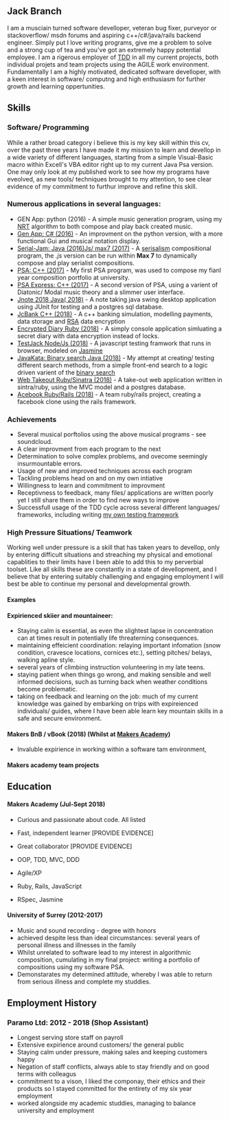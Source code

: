 ## Jack Branch

I am a musciain turned software develloper, veteran bug fixer, purveyor or stackoverflow/ msdn forums and aspiring c++/c#/java/rails backend engineer. Simply put I love writing programs, give me a problem to solve and a strong cup of tea and you've got an extremely happy potential employee. I am a rigerous employer of [TDD](http://agiledata.org/essays/tdd.html) in all my current projects, both individual projets and team projects using the AGILE work environment. Fundamentally I am a highly motivated, dedicated software develloper, with a keen interest in software/ computng and high enthusiasm for further growth and learning oppertunities.

## Skills

### Software/ Programming

While a rather broad category i believe this is my key skill within this cv, over the past three years I have made it my mission to learn and devellop in a wide variety of different languages, starting from a simple Visual-Basic macro within Excell's VBA editor right up to my current Java Psa version. One may only look at my published work to see how my programs have eveolved, as new tools/ techniques brought to my attention, to see clear evidence of my commitment to furthur improve and refine this skill.

### Numerous applications in several languages:

  - GEN App: python (2016) - A simple music generation program, using my [NRT](https://en.wikipedia.org/wiki/Neo-Riemannian_theory) algorithm to both compose and play back created music.
  - [Gen App: C# (2016)](https://github.com/pliantmeerkat/GenApp) - An improvment on the python version, with a more functional Gui and musical notation display.
  - [Serial-Jam: Java (2016)Js/ max7 (2017)](https://github.com/pliantmeerkat/Music-Gerenaration-Algorithms/tree/master/JS%20Serialism) - A [serisalism](https://en.wikipedia.org/wiki/Serialism) compositional program, the *.js* version can be run within **Max 7** to dynamically compose and play serialist compositions.
  - [PSA: C++ (2017)](https://github.com/pliantmeerkat/Music-Gerenaration-Algorithms/tree/master/PSA%20Original) - My first PSA program, was used to compose my fianl year composition portfolio at university.
  - [PSA Express: C++ (2017)](https://github.com/pliantmeerkat/PSA-Express) - A second version of PSA, using a varient of Diatonic/ Modal music theory and a slimmer user interface.
  - [Jnote 2018 Java( 2018)](https://github.com/pliantmeerkat/JcBank) - A note taking java swing desktop application using JUnit for testing and a postgres sql database.
  - [JcBank C++ (2018)](https://github.com/pliantmeerkat/JcBank) - A c++ banking simulation, modelling payments, data storage and [RSA](https://en.wikipedia.org/wiki/RSA_(cryptosystem)) data encryption
  - [Encrypted Diary Ruby (2018)](https://github.com/pliantmeerkat/EncryptedDiary) - A simply console application simluating a secret diary with data encryption instead of locks.
  - [TestJack Node/Js (2018)](https://github.com/pliantmeerkat/TestJack) - A javascript testing framwork that runs in browser, modeled on [Jasmine](https://en.wikipedia.org/wiki/Jasmine_(JavaScript_testing_framework))
  - [JavaKata: Binary search Java (2018)](https://github.com/pliantmeerkat/JavaKata) - My attempt at creating/ testing different search methods, from a simple front-end search to a logic driven varient of the [binary search](https://en.wikipedia.org/wiki/Binary_search_algorithm)
  - [Web Takeout Ruby/Sinatra (2018)](https://github.com/pliantmeerkat/TakeAwayWeb) - A take-out web application written in sintra/ruby, using the MVC model and a postgres database.
  - [Acebook Ruby/Rails (2018)](https://github.com/Team-Visage/vBook) - A team ruby/rails project, creating a facebook clone using the rails framework.

### Achievements

  - Several musical porftolios using the above musical programs - see soundcloud. 
  - A clear improvment from each program to the next
  - Determination to solve complex problems, and ovecome seemingly insurmountable errors.
  - Usage of new and improved techniques across each program
  - Tackling problems head on and on my own intiative
  - Willingness to learn and commitment to improvment
  - Receptivness to feedback, many files/ applications are written poorly yet I still share them in order to find new ways to         improve
  - Successfull usage of the TDD cycle across several different languages/ frameworks, including writing [my own testing framework](https://github.com/pliantmeerkat/TestJack)

### High Pressure Situations/ Teamwork

Working well under pressure is a skill that has taken years to devellop, only by entering difficult situations and streaching my physical and emotional capablities to their limits have I been able to add this to my perverbial toolset. Like all skills these are constantly in a state of devellopment, and I believe that by entering suitably challenging and engaging employment I will best be able to continue my personal and developmental growth.

#### Examples

#### Expirienced skiier and mountaineer: 

  - Staying calm is essential, as even the slightest lapse in concentration can at times result in potentially life threaterning consequences. 
  - maintaining effeicient coordination: relaying important infomation (snow condition, cravesce locations, cornices etc.), setting pitches/ belays, walking apline style.
  - several years of climbing instruction volunteering in my late teens.
  - staying patient when things go wrong, and making sensible and well informed decisions, such as turning back when weather conditions become problematic.
  - taking on feedback and learning on the job: much of my current knowledge was gained by embarking on trips with expireienced individuals/ guides, where I have been able learn key mountain skills in a safe and secure environment.

#### Makers BnB / vBook (2018) (Whilst at [Makers Academy](https://makers.tech/))

- Invaluble expirience in working within a software tam environment, 

#### Makers academy team projects

## Education

#### Makers Academy (Jul-Sept 2018)

- Curious and passionate about code. All listed 
- Fast, independent learner [PROVIDE EVIDENCE]
- Great collaborator [PROVIDE EVIDENCE]

- OOP, TDD, MVC, DDD
- Agile/XP
- Ruby, Rails, JavaScript
- RSpec, Jasmine

#### University of Surrey (2012-2017)

- Music and sound recording - degree with honors
- achieved despite less than ideal circumstances: several years of personal illness and illnesses in the family
- Whilst unrelated to software lead to my interest in algorithmic composition, cumulating in my final project: writing a   portfolio of compositions using my software PSA.
- Demonstarates my determined attitude, whereby I was able to return from serious illness and complete my studdies.

## Employment History

### Paramo Ltd: 2012 - 2018 (Shop Assistant)

- Longest serving store staff on payroll
- Extensive expirience around customers/ the general public
- Staying calm under pressure, making sales and keeping customers happy
- Negation of staff conflicts, always able to stay friendly and on good terms with colleagus
- commitment to a vison, I liked the componay, their ethics and their products so I stayed committed for the entirety of my
six year employment
- worked alongside my academic studdies, managing to balance university and employment
